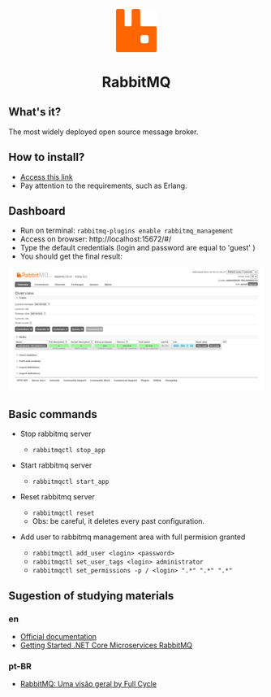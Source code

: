 <p align="center">
<img width="80" src="./.github/rabbitmq.svg"/>
</p>
<h1 align="center">RabbitMQ</h1>

## What's it?
The most widely deployed open source message broker.

## How to install?
- [Access this link](https://www.rabbitmq.com/download.html)
- Pay attention to the requirements, such as Erlang.

## Dashboard
- Run on terminal: `rabbitmq-plugins enable rabbitmq_management`
- Access on browser: http://localhost:15672/#/
- Type the default credentials (login and password are equal to 'guest' )
- You should get the final result:
<img src="./.github/dashboard.png"/>

## Basic commands
- Stop rabbitmq server
  - `rabbitmqctl stop_app` 
- Start rabbitmq server
  - `rabbitmqctl start_app` 
- Reset rabbitmq server
  - `rabbitmqctl reset` <br/>
  - Obs: be careful, it deletes every past configuration.

- Add user to rabbitmq management area with full permision granted
  - `rabbitmqctl add_user <login> <password>` <br/>
  - `rabbitmqctl set_user_tags <login> administrator` <br/>
  - `rabbitmqctl set_permissions -p / <login> ".*" ".*" ".*"` <br/>

## Sugestion of studying materials
### en
- [Official documentation](https://www.rabbitmq.com/)
- [Getting Started .NET Core Microservices RabbitMQ](https://www.udemy.com/course/getting-started-net-core-microservices-rabbitmq/)
### pt-BR
- [RabbitMQ: Uma visão geral by Full Cycle](https://www.youtube.com/watch?v=FcF5iufd2P0&list=LL&index=10)
